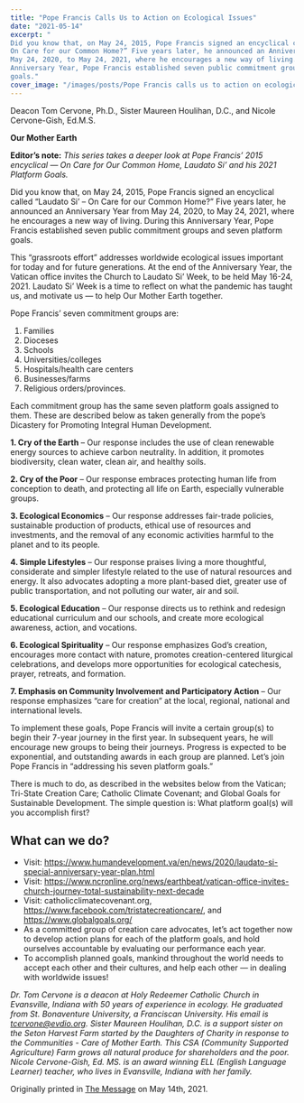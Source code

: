 ```yaml
---
title: "Pope Francis Calls Us to Action on Ecological Issues"
date: "2021-05-14"
excerpt: "
Did you know that, on May 24, 2015, Pope Francis signed an encyclical called “Laudato Si’ –
On Care for our Common Home?” Five years later, he announced an Anniversary Year from
May 24, 2020, to May 24, 2021, where he encourages a new way of living. During this
Anniversary Year, Pope Francis established seven public commitment groups and seven platform
goals."
cover_image: "/images/posts/Pope Francis calls us to action on ecological issues.jpg"
---
```


Deacon Tom Cervone, Ph.D., Sister Maureen Houlihan, D.C., and Nicole Cervone-Gish, Ed.M.S.

**Our Mother Earth**

**Editor’s note:**
_This series takes a deeper look at Pope Francis’ 2015 encyclical ― On Care for Our Common
Home, Laudato Si’ and his 2021 Platform Goals._

Did you know that, on May 24, 2015, Pope Francis signed an encyclical called “Laudato Si’ –
On Care for our Common Home?” Five years later, he announced an Anniversary Year from
May 24, 2020, to May 24, 2021, where he encourages a new way of living. During this
Anniversary Year, Pope Francis established seven public commitment groups and seven platform
goals.

This “grassroots effort” addresses worldwide ecological issues important for today and for future
generations. At the end of the Anniversary Year, the Vatican office invites the Church to
Laudato Si’ Week, to be held May 16-24, 2021. Laudato Si’ Week is a time to reflect on what
the pandemic has taught us, and motivate us ― to help Our Mother Earth together.

Pope Francis’ seven commitment groups are:

1. Families
2. Dioceses
3. Schools
4. Universities/colleges
5. Hospitals/health care centers
6. Businesses/farms
7. Religious orders/provinces.

Each commitment group has the same seven platform goals assigned to them. These are
described below as taken generally from the pope’s Dicastery for Promoting Integral Human
Development.

**1. Cry of the Earth** – Our response includes the use of clean renewable energy sources to
achieve carbon neutrality. In addition, it promotes biodiversity, clean water, clean air, and
healthy soils.

**2. Cry of the Poor** – Our response embraces protecting human life from conception to
death, and protecting all life on Earth, especially vulnerable groups.

**3. Ecological Economics** – Our response addresses fair-trade policies, sustainable
production of products, ethical use of resources and investments, and the removal of any
economic activities harmful to the planet and to its people.

**4. Simple Lifestyles** – Our response praises living a more thoughtful, considerate and
simpler lifestyle related to the use of natural resources and energy. It also advocates
adopting a more plant-based diet, greater use of public transportation, and not polluting
our water, air and soil.

**5. Ecological Education** – Our response directs us to rethink and redesign educational
curriculum and our schools, and create more ecological awareness, action, and vocations.

**6. Ecological Spirituality** – Our response emphasizes God’s creation, encourages more
contact with nature, promotes creation-centered liturgical celebrations, and develops
more opportunities for ecological catechesis, prayer, retreats, and formation.

**7. Emphasis on Community Involvement and Participatory Action** – Our response
emphasizes “care for creation” at the local, regional, national and international levels.

To implement these goals, Pope Francis will invite a certain group(s) to begin their 7-year
journey in the first year. In subsequent years, he will encourage new groups to being their
journeys. Progress is expected to be exponential, and outstanding awards in each group are
planned. Let’s join Pope Francis in “addressing his seven platform goals.”

There is much to do, as described in the websites below from the Vatican; Tri-State Creation
Care; Catholic Climate Covenant; and Global Goals for Sustainable Development. The simple
question is: What platform goal(s) will you accomplish first?

## What can we do?

- Visit: https://www.humandevelopment.va/en/news/2020/laudato-si-special-anniversary-year-plan.html
- Visit: https://www.ncronline.org/news/earthbeat/vatican-office-invites-church-journey-total-sustainability-next-decade
- Visit: catholicclimatecovenant.org, https://www.facebook.com/tristatecreationcare/, and
  https://www.globalgoals.org/
- As a committed group of creation care advocates, let’s act together now to develop action
  plans for each of the platform goals, and hold ourselves accountable by evaluating our
  performance each year.
- To accomplish planned goals, mankind throughout the world needs to accept each other
  and their cultures, and help each other ― in dealing with worldwide issues!

_Dr. Tom Cervone is a deacon at Holy Redeemer Catholic Church in Evansville, Indiana with 50
years of experience in ecology. He graduated from St. Bonaventure University, a Franciscan
University. His email is tcervone@evdio.org. Sister Maureen Houlihan, D.C. is a support sister
on the Seton Harvest Farm started by the Daughters of Charity in response to the Communities -
Care of Mother Earth. This CSA (Community Supported Agriculture) Farm grows all natural
produce for shareholders and the poor. Nicole Cervone-Gish, Ed. MS. is an award winning ELL
(English Language Learner) teacher, who lives in Evansville, Indiana with her family._

Originally printed in [The Message](https://evdiomessage.org/) on May 14th, 2021.
